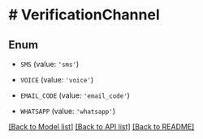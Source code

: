 # # VerificationChannel

## Enum


* `SMS` (value: `'sms'`)

* `VOICE` (value: `'voice'`)

* `EMAIL_CODE` (value: `'email_code'`)

* `WHATSAPP` (value: `'whatsapp'`)


[[Back to Model list]](../../README.md#models) [[Back to API list]](../../README.md#endpoints) [[Back to README]](../../README.md)
